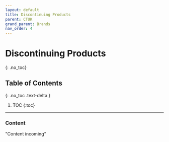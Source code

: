 ```yaml
---
layout: default
title: Discontinuing Products
parent: CTUK
grand_parent: Brands
nav_order: 4
---
```


# Discontinuing Products
{: .no_toc}

## Table of Contents
{: .no_toc .text-delta }

1. TOC
{:toc}
---

### Content
"Content incoming"
